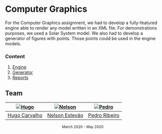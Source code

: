 [engine]: https://gitlab.com/mieiuminho/cg/engine
[generator]: https://gitlab.com/mieiuminho/cg/generator
[reports]: https://gitlab.com/mieiuminho/CG/reports

# Computer Graphics

For the Computer Graphics assignment, we had to develop a fully-featured
engine able to render any model written in an XML file. For demonstrations
purposes, we used a Solar System model. We also had to develop a generator of
figures with points. Those points could be used in the engine models.

### Content

1. [Engine][engine]
2. [Generator][generator]
3. [Reports][reports]

## Team

| [![Hugo][hugo-pic]][hugo] | [![Nelson][nelson-pic]][nelson] | [![Pedro][pedro-pic]][pedro] |
| :-----------------------: | :-----------------------------: | :--------------------------: |
|   [Hugo Carvalho][hugo]   |    [Nelson Estevão][nelson]     |    [Pedro Ribeiro][pedro]    |

[hugo]: https://github.com/HugoCarvalho99
[hugo-pic]: https://github.com/HugoCarvalho99.png?size=120
[nelson]: https://github.com/nelsonmestevao
[nelson-pic]: https://github.com/nelsonmestevao.png?size=120
[pedro]: https://github.com/pedroagribeiro
[pedro-pic]: https://github.com/pedroagribeiro.png?size=120

<div align="center">
  <sub>March 2020 - May 2020</sub>
</div>
